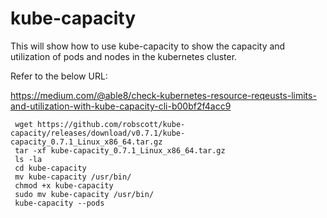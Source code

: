 # kube-capacity
This will show how to use kube-capacity to show the capacity and utilization of pods and nodes in the kubernetes cluster.


Refer to the below URL:

https://medium.com/@able8/check-kubernetes-resource-reqeusts-limits-and-utilization-with-kube-capacity-cli-b00bf2f4acc9


```
 wget https://github.com/robscott/kube-capacity/releases/download/v0.7.1/kube-capacity_0.7.1_Linux_x86_64.tar.gz
 tar -xf kube-capacity_0.7.1_Linux_x86_64.tar.gz
 ls -la
 cd kube-capacity
 mv kube-capacity /usr/bin/
 chmod +x kube-capacity
 sudo mv kube-capacity /usr/bin/
 kube-capacity --pods
 
 ```
